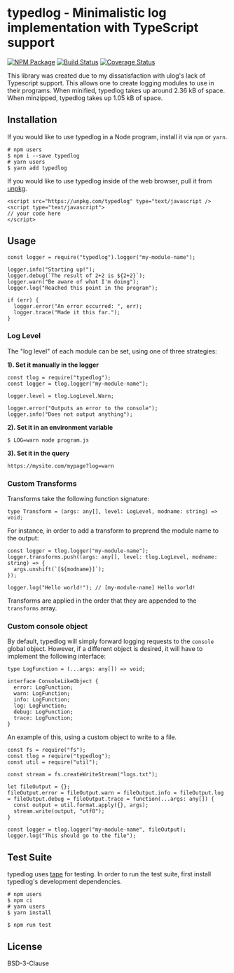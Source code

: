 # typedlog - Minimalistic log implementation with TypeScript support

<a href="https://www.npmjs.com/package/typedlog"><img src="https://img.shields.io/npm/v/typedlog.svg" alt="NPM Package" /></a> <a href="https://travis-ci.org/not-a-seagull/tlog"><img src="https://travis-ci.org/not-a-seagull/tlog.svg?branch=master" alt="Build Status" /></a> <a href='https://coveralls.io/github/not-a-seagull/tlog?branch=master'><img src='https://coveralls.io/repos/github/not-a-seagull/tlog/badge.svg?branch=master' alt='Coverage Status' /></a>


This library was created due to my dissatisfaction with ulog's lack of Typescript support. This allows one to create logging modules to use in their programs. When minified, typedlog takes up around 2.36 kB of space. When minzipped, typedlog takes up 1.05 kB of space.

## Installation

If you would like to use typedlog in a Node program, install it via `npm` or `yarn`.

```
# npm users
$ npm i --save typedlog
# yarn users
$ yarn add typedlog
```

If you would like to use typedlog inside of the web browser, pull it from [unpkg](unpkg.com).

```
<script src="https://unpkg.com/typedlog" type="text/javascript />
<script type="text/javascript">
// your code here
</script>
```

## Usage

```
const logger = require("typedlog").logger("my-module-name");

logger.info("Starting up!");
logger.debug(`The result of 2+2 is ${2+2}`);
logger.warn("Be aware of what I'm doing");
logger.log("Reached this point in the program");

if (err) {
  logger.error("An error occurred: ", err);
  logger.trace("Made it this far.");
}
```

### Log Level

The "log level" of each module can be set, using one of three strategies:

**1). Set it manually in the logger**

```
const tlog = require("typedlog");
const logger = tlog.logger("my-module-name");

logger.level = tlog.LogLevel.Warn;

logger.error("Outputs an error to the console");
logger.info("Does not output anything");
```

**2). Set it in an environment variable**

```
$ LOG=warn node program.js
```

**3). Set it in the query**

```
https://mysite.com/mypage?log=warn
```

### Custom Transforms

Transforms take the following function signature:

```
type Transform = (args: any[], level: LogLevel, modname: string) => void;
```

For instance, in order to add a transform to preprend the module name to the output:

```
const logger = tlog.logger("my-module-name");
logger.transforms.push((args: any[], level: tlog.LogLevel, modname: string) => {
  args.unshift(`[${modname}]`);
});

logger.log("Hello world!"); // [my-module-name] Hello world!
```

Transforms are applied in the order that they are appended to the `transforms` array.

### Custom console object

By default, typedlog will simply forward logging requests to the `console` global object. However, if a different object is desired, it will have to implement the following interface:

```
type LogFunction = (...args: any[]) => void;

interface ConsoleLikeObject {
  error: LogFunction;
  warn: LogFunction;
  info: LogFunction;
  log: LogFunction;
  debug: LogFunction;
  trace: LogFunction;
}

```

An example of this, using a custom object to write to a file.

```
const fs = require("fs");
const tlog = require("typedlog");
const util = require("util");

const stream = fs.createWriteStream("logs.txt");

let fileOutput = {};
fileOutput.error = fileOutput.warn = fileOutput.info = fileOutput.log = fileOutput.debug = fileOutput.trace = function(...args: any[]) {
  const output = util.format.apply({}, args);
  stream.write(output, "utf8");
}

const logger = tlog.logger("my-module-name", fileOutput);
logger.log("This should go to the file");
```

## Test Suite

typedlog uses [tape](https://github.com/substack/tape) for testing. In order to run the test suite, first install typedlog's development dependencies.

```
# npm users
$ npm ci
# yarn users
$ yarn install

$ npm run test
```

## License

BSD-3-Clause
